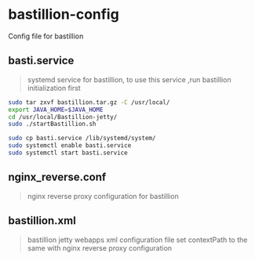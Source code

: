 # bastillion-config
Config file for bastillion

## basti.service
> systemd service for bastillion, to use this service ,run bastillion initialization first
```bash
sudo tar zxvf bastillion.tar.gz -C /usr/local/
export JAVA_HOME=$JAVA_HOME
cd /usr/local/Bastillion-jetty/
sudo ./startBastillion.sh

sudo cp basti.service /lib/systemd/system/
sudo systemctl enable basti.service
sudo systemctl start basti.service
```

## nginx_reverse.conf
> nginx reverse proxy configuration for bastillion


## bastillion.xml
> bastillion jetty webapps xml configuration file
> set contextPath to the same with nginx reverse proxy configuration
